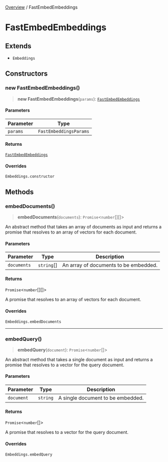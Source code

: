 [Overview](../index.md) / FastEmbedEmbeddings

# FastEmbedEmbeddings

## Extends

- `Embeddings`

## Constructors

### new FastEmbedEmbeddings()

> **new FastEmbedEmbeddings**(`params`): [`FastEmbedEmbeddings`](FastEmbedEmbeddings.md)

#### Parameters

| Parameter | Type |
| ------ | ------ |
| `params` | `FastEmbeddingsParams` |

#### Returns

[`FastEmbedEmbeddings`](FastEmbedEmbeddings.md)

#### Overrides

`Embeddings.constructor`

## Methods

### embedDocuments()

> **embedDocuments**(`documents`): `Promise`\<`number`[][]\>

An abstract method that takes an array of documents as input and
returns a promise that resolves to an array of vectors for each
document.

#### Parameters

| Parameter | Type | Description |
| ------ | ------ | ------ |
| `documents` | `string`[] | An array of documents to be embedded. |

#### Returns

`Promise`\<`number`[][]\>

A promise that resolves to an array of vectors for each document.

#### Overrides

`Embeddings.embedDocuments`

***

### embedQuery()

> **embedQuery**(`document`): `Promise`\<`number`[]\>

An abstract method that takes a single document as input and returns a
promise that resolves to a vector for the query document.

#### Parameters

| Parameter | Type | Description |
| ------ | ------ | ------ |
| `document` | `string` | A single document to be embedded. |

#### Returns

`Promise`\<`number`[]\>

A promise that resolves to a vector for the query document.

#### Overrides

`Embeddings.embedQuery`
